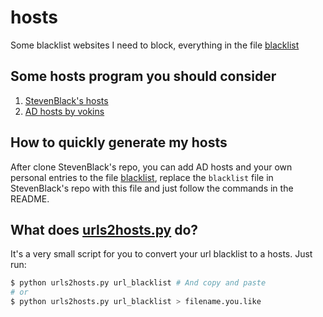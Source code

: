 # hosts
Some blacklist websites I need to block, everything in the file [blacklist](blacklist)

## Some hosts program you should consider
1. [StevenBlack's hosts](https://github.com/StevenBlack/hosts)
2. [AD hosts by vokins](https://github.com/vokins/yhosts)

## How to quickly generate my hosts
After clone StevenBlack's repo, you can add AD hosts and your own personal entries to the file [blacklist](blacklist), replace the `blacklist` file in StevenBlack's repo  with this file and just follow the commands in the README.

## What does [urls2hosts.py](urls2hosts.py) do?
It's a very small script for you to convert your url blacklist to a hosts. Just run:
```bash
$ python urls2hosts.py url_blacklist # And copy and paste
# or
$ python urls2hosts.py url_blacklist > filename.you.like
```
